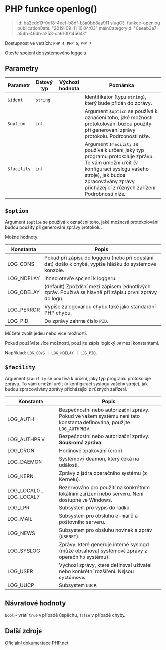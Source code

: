 PHP funkce openlog()
====================

> id: ba2edc19-0df8-4eef-b8df-b8a0bb8aa9f1
> slugCS: funkce-openlog
> publicationDate: "2019-09-11 10:04:03"
> mainCategoryId: "0eeab3a7-a54b-46db-a253-ca6100145648"

Dostupnost ve verzích: `PHP 4`, `PHP 5`, `PHP 7`

Otevře spojení do systémového loggeru.

Parametry
---------

| Parametr | Datový typ | Výchozí hodnota | Poznámka |
|-----|-----|-----|-----|
| `$ident` | `string` |  | Identifikátor (typu `string`), který bude přidán do zprávy. |
| `$option` | `int` |  | Argument `$option` se používá k označení toho, jaké možnosti protokolování budou použity při generování zprávy protokolu. Podrobnosti níže. |
| `$facility` | `int` |  | Argument `$facility` se používá k určení, jaký typ programu protokoluje zprávu. To vám umožní určit (v konfiguraci syslogu vašeho stroje), jak budou zpracovávány zprávy přicházející z různých zařízení. Podrobnosti níže. |

`$option`
---------

Argument `$option` se používá k označení toho, jaké možnosti protokolování budou použity při generování zprávy protokolu.

Možné hodnoty:

| Konstanta   | Popis |
|-------------|-------|
| LOG_CONS    | Pokud při zápisu do loggeru (nebo při odeslání dat) došlo k chybě, vypíše hlášku do systémové konzole.
| LOG_NDELAY  | Ihned otevře spojení k loggeru.
| LOG_ODELAY  | (default) Zpoždění mezi zápisem jednotlivých zpráv. Používá se hlavně při zápisu první zprávy do logu.
| LOG_PERROR  | Vypíše zalogovanou chybu také jako standardní PHP chybu.
| LOG_PID     | Do zprávy zahrne číslo `PID`.

Můžete zvolit jednu nebo více možností.

Pokud používáte více možnosti, použijte zápis logický `OR` mezi konstantami.

Například: `LOG_CONS | LOG_NDELAY | LOG_PID`.

`$facility`
-----------

Argument `$facility` se používá k určení, jaký typ programu protokoluje zprávu. To vám umožní určit (v konfiguraci syslogu vašeho stroje), jak budou zpracovávány zprávy přicházející z různých zařízení.

| Konstanta    | Popis |
|--------------|-------|
| LOG_AUTH     | Bezpečnostní nebo autorizační zprávy. Pokud ve vašem systému není tato konstanta definována, použijte `LOG_AUTHPRIV`.
| LOG_AUTHPRIV | Bezpečnostní nebo autorizační zprávy. **Soukromá zpráva**.
| LOG_CRON     | Hodinové opakování (cron).
| LOG_DAEMON   | Systémový deamon, který čeká na události.
| LOG_KERN     | Zprávy z jádra operačního systému (z Kernelu).
| LOG_LOCAL0 ... LOG_LOCAL7 | Rezervováno pro použití na konkrétním lokálním zařízení nebo serveru. Není dostupné ve Windows.
| LOG_LPR      | Subsystem pro výpis do řádků.
| LOG_MAIL     | Subsystem pro obsluhu e-mailů a poštovního serveru.
| LOG_NEWS     | Subsystem pro obsluhu novinek a zpráv (`USENET`).
| LOG_SYSLOG   | Zprávy, které generuje interně syslogd (může obsahovat systémové zprávy z operačního systému).
| LOG_USER     | Výchozí zprávy, které definoval uživatel nebo konkrétní rozšíření. Nejsou systémové.
| LOG_UUCP     | Subsystem `UUCP`.

Návratové hodnoty
-----------------

`bool` - vrátí `true` v případě úspěchu, `false` v případě chyby.

Další zdroje
------------

[Oficiální dokumentace PHP.net](https://php.net/manual/en/function.openlog.php)
